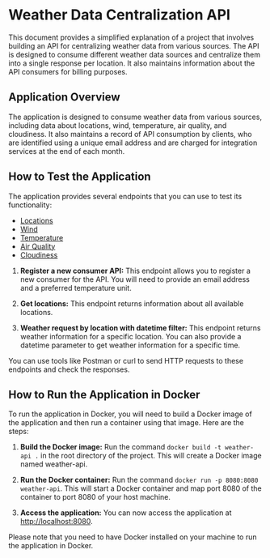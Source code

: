 # Weather Data Centralization API

This document provides a simplified explanation of a project that involves building an API for centralizing weather data from various sources. The API is designed to consume different weather data sources and centralize them into a single response per location. It also maintains information about the API consumers for billing purposes.

## Application Overview
The application is designed to consume weather data from various sources, including data about locations, wind, temperature, air quality, and cloudiness. It also maintains a record of API consumption by clients, who are identified using a unique email address and are charged for integration services at the end of each month.

## How to Test the Application
The application provides several endpoints that you can use to test its functionality:

- [Locations](https://my-json-server.typicode.com/LCIV-2023/fake-weather/location)
- [Wind](https://my-json-server.typicode.com/LCIV-2023/fake-weather/wind)
- [Temperature](https://my-json-server.typicode.com/LCIV-2023/fake-weather/temperature)
- [Air Quality](https://my-json-server.typicode.com/LCIV-2023/fake-weather/air_quality)
- [Cloudiness](https://my-json-server.typicode.com/LCIV-2023/fake-weather/cloudiness)

1. **Register a new consumer API:** This endpoint allows you to register a new consumer for the API. You will need to provide an email address and a preferred temperature unit.

2. **Get locations:** This endpoint returns information about all available locations.

3. **Weather request by location with datetime filter:** This endpoint returns weather information for a specific location. You can also provide a datetime parameter to get weather information for a specific time.

You can use tools like Postman or curl to send HTTP requests to these endpoints and check the responses.

## How to Run the Application in Docker
To run the application in Docker, you will need to build a Docker image of the application and then run a container using that image. Here are the steps:

1. **Build the Docker image:** Run the command `docker build -t weather-api .` in the root directory of the project. This will create a Docker image named weather-api.

2. **Run the Docker container:** Run the command `docker run -p 8080:8080 weather-api`. This will start a Docker container and map port 8080 of the container to port 8080 of your host machine.

3. **Access the application:** You can now access the application at [http://localhost:8080](http://localhost:8080).

Please note that you need to have Docker installed on your machine to run the application in Docker.
